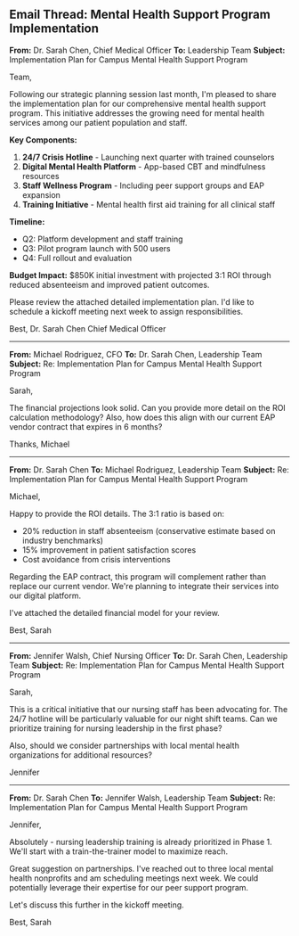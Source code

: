 ## Email Thread: Mental Health Support Program Implementation

**From:** Dr. Sarah Chen, Chief Medical Officer
**To:** Leadership Team
**Subject:** Implementation Plan for Campus Mental Health Support Program

Team,

Following our strategic planning session last month, I'm pleased to share the implementation plan for our comprehensive mental health support program. This initiative addresses the growing need for mental health services among our patient population and staff.

**Key Components:**
1. **24/7 Crisis Hotline** - Launching next quarter with trained counselors
2. **Digital Mental Health Platform** - App-based CBT and mindfulness resources
3. **Staff Wellness Program** - Including peer support groups and EAP expansion
4. **Training Initiative** - Mental health first aid training for all clinical staff

**Timeline:**
- Q2: Platform development and staff training
- Q3: Pilot program launch with 500 users
- Q4: Full rollout and evaluation

**Budget Impact:** $850K initial investment with projected 3:1 ROI through reduced absenteeism and improved patient outcomes.

Please review the attached detailed implementation plan. I'd like to schedule a kickoff meeting next week to assign responsibilities.

Best,
Dr. Sarah Chen
Chief Medical Officer

---

**From:** Michael Rodriguez, CFO
**To:** Dr. Sarah Chen, Leadership Team
**Subject:** Re: Implementation Plan for Campus Mental Health Support Program

Sarah,

The financial projections look solid. Can you provide more detail on the ROI calculation methodology? Also, how does this align with our current EAP vendor contract that expires in 6 months?

Thanks,
Michael

---

**From:** Dr. Sarah Chen
**To:** Michael Rodriguez, Leadership Team
**Subject:** Re: Implementation Plan for Campus Mental Health Support Program

Michael,

Happy to provide the ROI details. The 3:1 ratio is based on:
- 20% reduction in staff absenteeism (conservative estimate based on industry benchmarks)
- 15% improvement in patient satisfaction scores
- Cost avoidance from crisis interventions

Regarding the EAP contract, this program will complement rather than replace our current vendor. We're planning to integrate their services into our digital platform.

I've attached the detailed financial model for your review.

Best,
Sarah

---

**From:** Jennifer Walsh, Chief Nursing Officer
**To:** Dr. Sarah Chen, Leadership Team
**Subject:** Re: Implementation Plan for Campus Mental Health Support Program

Sarah,

This is a critical initiative that our nursing staff has been advocating for. The 24/7 hotline will be particularly valuable for our night shift teams. Can we prioritize training for nursing leadership in the first phase?

Also, should we consider partnerships with local mental health organizations for additional resources?

Jennifer

---

**From:** Dr. Sarah Chen
**To:** Jennifer Walsh, Leadership Team
**Subject:** Re: Implementation Plan for Campus Mental Health Support Program

Jennifer,

Absolutely - nursing leadership training is already prioritized in Phase 1. We'll start with a train-the-trainer model to maximize reach.

Great suggestion on partnerships. I've reached out to three local mental health nonprofits and am scheduling meetings next week. We could potentially leverage their expertise for our peer support program.

Let's discuss this further in the kickoff meeting.

Best,
Sarah
